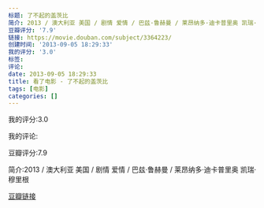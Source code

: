 ```yaml
---
标题: 了不起的盖茨比
简介: 2013 / 澳大利亚 美国 / 剧情 爱情 / 巴兹·鲁赫曼 / 莱昂纳多·迪卡普里奥 凯瑞·穆里根
豆瓣评分: '7.9'
链接: https://movie.douban.com/subject/3364223/
创建时间: '2013-09-05 18:29:33'
我的评分: '3.0'
标签:
评论:
date: 2013-09-05 18:29:33
title: 看了电影 - 了不起的盖茨比
tags: [电影]
categories: []
---
```


我的评分:3.0

我的评论:

豆瓣评分:7.9

简介:2013 / 澳大利亚 美国 / 剧情 爱情 / 巴兹·鲁赫曼 / 莱昂纳多·迪卡普里奥 凯瑞·穆里根

[豆瓣链接](https://movie.douban.com/subject/3364223/)


